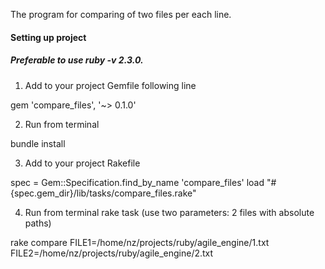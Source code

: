 The program for comparing of two files per each line.

#### Setting up project
##### Preferable to use ruby -v 2.3.0.

1. Add to your project Gemfile following line

gem 'compare_files', '~> 0.1.0'

2. Run from terminal

bundle install

3. Add to your project Rakefile

spec = Gem::Specification.find_by_name 'compare_files'
load "#{spec.gem_dir}/lib/tasks/compare_files.rake"

4. Run from terminal rake task (use two parameters: 2 files with absolute paths)

rake compare FILE1=/home/nz/projects/ruby/agile_engine/1.txt    FILE2=/home/nz/projects/ruby/agile_engine/2.txt
